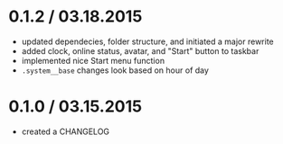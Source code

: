 0.1.2 / 03.18.2015
==================
* updated dependecies, folder structure, and initiated a major rewrite
* added clock, online status, avatar, and "Start" button to taskbar
* implemented nice Start menu function
* `.system__base` changes look based on hour of day



0.1.0 / 03.15.2015
==================
* created a CHANGELOG